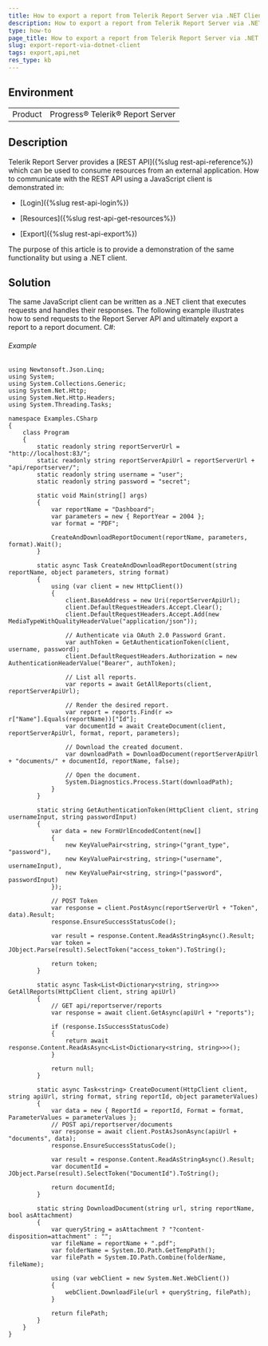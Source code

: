 ```yaml
---
title: How to export a report from Telerik Report Server via .NET Client
description: How to export a report from Telerik Report Server via .NET Client
type: how-to
page_title: How to export a report from Telerik Report Server via .NET Client
slug: export-report-via-dotnet-client
tags: export,api,net
res_type: kb
---
```


## Environment

<table>
 <tr>
  <td>Product</td>
  <td>Progress® Telerik® Report Server</td>
 </tr>
</table>


## Description

Telerik Report Server provides a [REST API]({%slug rest-api-reference%}) which can be used to consume resources from an external application. How to communicate with the REST API using a JavaScript client is demonstrated in:

- [Login]({%slug rest-api-login%})

- [Resources]({%slug rest-api-get-resources%})

- [Export]({%slug rest-api-export%})

The purpose of this article is to provide a demonstration of the same functionality but using a .NET client.

## Solution

The same JavaScript client can be written as a .NET client that executes requests and handles their responses. The following example illustrates how to send requests to the Report Server API and ultimately export a report to a report document.
C#:

###### Example

	using Newtonsoft.Json.Linq;
	using System;
	using System.Collections.Generic;
	using System.Net.Http;
	using System.Net.Http.Headers;
	using System.Threading.Tasks;

	namespace Examples.CSharp
	{
		class Program
		{
			static readonly string reportServerUrl = "http://localhost:83/";
			static readonly string reportServerApiUrl = reportServerUrl + "api/reportserver/";
			static readonly string username = "user";
			static readonly string password = "secret";

			static void Main(string[] args)
			{
				var reportName = "Dashboard";
				var parameters = new { ReportYear = 2004 };
				var format = "PDF";

				CreateAndDownloadReportDocument(reportName, parameters, format).Wait();
			}

			static async Task CreateAndDownloadReportDocument(string reportName, object parameters, string format)
			{
				using (var client = new HttpClient())
				{
					client.BaseAddress = new Uri(reportServerApiUrl);
					client.DefaultRequestHeaders.Accept.Clear();
					client.DefaultRequestHeaders.Accept.Add(new MediaTypeWithQualityHeaderValue("application/json"));

					// Authenticate via OAuth 2.0 Password Grant.
					var authToken = GetAuthenticationToken(client, username, password);
					client.DefaultRequestHeaders.Authorization = new AuthenticationHeaderValue("Bearer", authToken);

					// List all reports.
					var reports = await GetAllReports(client, reportServerApiUrl);

					// Render the desired report.
					var report = reports.Find(r => r["Name"].Equals(reportName))["Id"];
					var documentId = await CreateDocument(client, reportServerApiUrl, format, report, parameters);

					// Download the created document.
					var downloadPath = DownloadDocument(reportServerApiUrl + "documents/" + documentId, reportName, false);

					// Open the document.
					System.Diagnostics.Process.Start(downloadPath);
				}
			}

			static string GetAuthenticationToken(HttpClient client, string usernameInput, string passwordInput)
			{
				var data = new FormUrlEncodedContent(new[]
				{
					new KeyValuePair<string, string>("grant_type", "password"),
					new KeyValuePair<string, string>("username", usernameInput),
					new KeyValuePair<string, string>("password", passwordInput)
				});

				// POST Token
				var response = client.PostAsync(reportServerUrl + "Token", data).Result;
				response.EnsureSuccessStatusCode();

				var result = response.Content.ReadAsStringAsync().Result;
				var token = JObject.Parse(result).SelectToken("access_token").ToString();

				return token;
			}

			static async Task<List<Dictionary<string, string>>> GetAllReports(HttpClient client, string apiUrl)
			{
				// GET api/reportserver/reports
				var response = await client.GetAsync(apiUrl + "reports");

				if (response.IsSuccessStatusCode)
				{
					return await response.Content.ReadAsAsync<List<Dictionary<string, string>>>();
				}

				return null;
			}

			static async Task<string> CreateDocument(HttpClient client, string apiUrl, string format, string reportId, object parameterValues)
			{
				var data = new { ReportId = reportId, Format = format, ParameterValues = parameterValues };
				// POST api/reportserver/documents
				var response = await client.PostAsJsonAsync(apiUrl + "documents", data);
				response.EnsureSuccessStatusCode();

				var result = response.Content.ReadAsStringAsync().Result;
				var documentId = JObject.Parse(result).SelectToken("DocumentId").ToString();

				return documentId;
			}

			static string DownloadDocument(string url, string reportName, bool asAttachment)
			{
				var queryString = asAttachment ? "?content-disposition=attachment" : "";
				var fileName = reportName + ".pdf";
				var folderName = System.IO.Path.GetTempPath();
				var filePath = System.IO.Path.Combine(folderName, fileName);

				using (var webClient = new System.Net.WebClient())
				{
					webClient.DownloadFile(url + queryString, filePath);
				}

				return filePath;
			}
		}
	}

